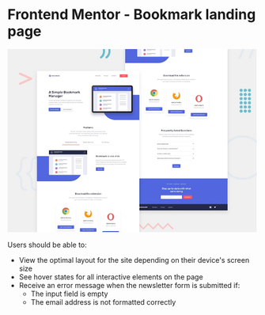 # Frontend Mentor - Bookmark landing page

![Design preview for the Bookmark landing page coding challenge](./design/desktop-preview.jpg)

Users should be able to:

- View the optimal layout for the site depending on their device's screen size
- See hover states for all interactive elements on the page
- Receive an error message when the newsletter form is submitted if:
  - The input field is empty
  - The email address is not formatted correctly
